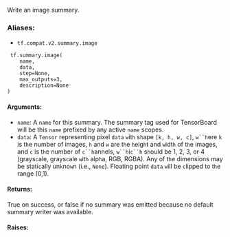 Write an image summary.
### Aliases:
- `tf.compat.v2.summary.image`

```
 tf.summary.image(
    name,
    data,
    step=None,
    max_outputs=3,
    description=None
)
```
#### Arguments:
- `name`: A `name` for this summary. The summary tag used for TensorBoard will be this `name` prefixed by any active `name` scopes.
- `data`: A `Tensor` representing pixel `data` `w`it`h` s`h`ape `[k, h, w, c]`, `w``h`ere `k` is t`h`e number of images, `h` and `w` are t`h`e `h`eig`h`t and `w`idt`h` of t`h`e images, and `c` is t`h`e number of `c``h`annels, `w``h`i`c``h` s`h`ould be 1, 2, 3, or 4 (grays`c`ale, grays`c`ale `w`it`h` alp`h`a, RGB, RGBA). Any of t`h`e dimensions may be stati`c`ally un`k`no`w`n (i.e., `None`). Floating point `data` `w`ill be `c`lipped to t`h`e range [0,1).
#### Returns:
True on success, or false if no summary was emitted because no default summary writer was available.
#### Raises:
